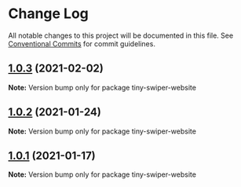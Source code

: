 # Change Log

All notable changes to this project will be documented in this file.
See [Conventional Commits](https://conventionalcommits.org) for commit guidelines.

## [1.0.3](https://github.com/joe223/tiny-swiper/compare/tiny-swiper-website@1.0.2...tiny-swiper-website@1.0.3) (2021-02-02)

**Note:** Version bump only for package tiny-swiper-website





## [1.0.2](https://github.com/joe223/tiny-swiper/compare/tiny-swiper-website@1.0.1...tiny-swiper-website@1.0.2) (2021-01-24)

**Note:** Version bump only for package tiny-swiper-website





## [1.0.1](https://github.com/joe223/tiny-swiper/compare/tiny-swiper-website@1.0.0...tiny-swiper-website@1.0.1) (2021-01-17)

**Note:** Version bump only for package tiny-swiper-website
